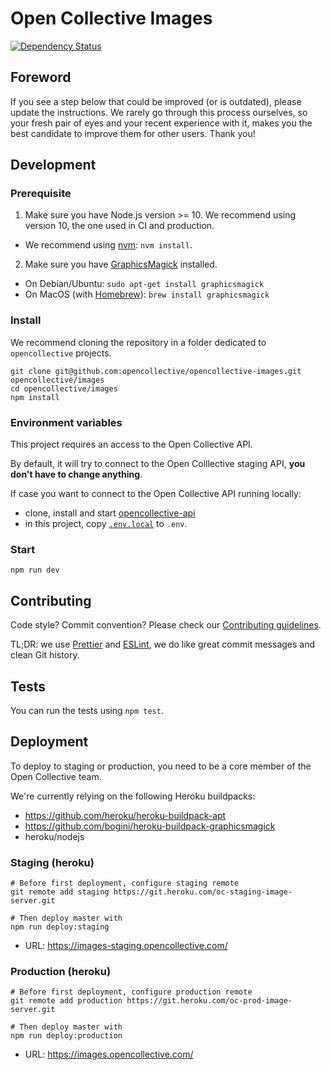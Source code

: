 # Open Collective Images

[![Dependency Status](https://david-dm.org/opencollective/opencollective-images/status.svg)](https://david-dm.org/opencollective/opencollective-images)

## Foreword

If you see a step below that could be improved (or is outdated), please update the instructions. We rarely go through this process ourselves, so your fresh pair of eyes and your recent experience with it, makes you the best candidate to improve them for other users. Thank you!

## Development

### Prerequisite

1. Make sure you have Node.js version >= 10. We recommend using version 10, the one used in CI and production.

- We recommend using [nvm](https://github.com/creationix/nvm): `nvm install`.

2. Make sure you have [GraphicsMagick](http://www.graphicsmagick.org) installed.

- On Debian/Ubuntu: `sudo apt-get install graphicsmagick`
- On MacOS (with [Homebrew](https://brew.sh/)): `brew install graphicsmagick`

### Install

We recommend cloning the repository in a folder dedicated to `opencollective` projects.

```
git clone git@github.com:opencollective/opencollective-images.git opencollective/images
cd opencollective/images
npm install
```

### Environment variables

This project requires an access to the Open Collective API.

By default, it will try to connect to the Open Colllective staging API, **you don't have to change anything**.

If case you want to connect to the Open Collective API running locally:

- clone, install and start [opencollective-api](https://github.com/opencollective/opencollective-api)
- in this project, copy [`.env.local`](.env.local) to `.env`.

### Start

```
npm run dev
```

## Contributing

Code style? Commit convention? Please check our [Contributing guidelines](CONTRIBUTING.md).

TL;DR: we use [Prettier](https://prettier.io/) and [ESLint](https://eslint.org/), we do like great commit messages and clean Git history.

## Tests

You can run the tests using `npm test`.

## Deployment

To deploy to staging or production, you need to be a core member of the Open Collective team.

We're currently relying on the following Heroku buildpacks:

- https://github.com/heroku/heroku-buildpack-apt
- https://github.com/bogini/heroku-buildpack-graphicsmagick
- heroku/nodejs

### Staging (heroku)

```
# Before first deployment, configure staging remote
git remote add staging https://git.heroku.com/oc-staging-image-server.git

# Then deploy master with
npm run deploy:staging
```

- URL: https://images-staging.opencollective.com/

### Production (heroku)

```
# Before first deployment, configure production remote
git remote add production https://git.heroku.com/oc-prod-image-server.git

# Then deploy master with
npm run deploy:production
```

- URL: https://images.opencollective.com/
